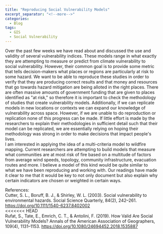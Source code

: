 ```yaml
---
title: "Reproducing Social Vulnerability Models"
excerpt_separator: "<!--more-->"
categories:
  - Blog
tags:
  - GIS
  - Social Vulnerability
---
```


Over the past few weeks we have read about and discussed the use and validity of several vulnerability indices. These models range in what exactly they are attempting to measure or predict from climate vulnerability to social vulnerability. However, their common goal is to provide some metric that tells decision-makers what places or regions are particularly at risk to some hazard. We want to be able to reproduce these studies in order to verify that they are producing correct results and that money and resources that go towards hazard mitigation are being alloted in the right places. There are often massive amounts of government funding that are given to places identified as "at risk," so therefore it is important to check the methodology of studies that create vulnerability models. Additionally, if we can replicate models in new locations or contexts we can expand our knowledge of vulnerability across space. However, if we are unable to do reproduction or replication none of this progress can be made. If little effort is made by the researchers to explain their methodologies in sufficient detail such that their model can be replicated, we are essentially relying on hoping their methodology was strong in order to make decisions that impact people's lives. 
\
I am interested in applying the idea of a multi-criteria model to wildfire mapping. Current researchers are attempting to build models that measure what communities are at most risk of fire based on a multitude of factors from average wind speeds, topology, community infrastructure, evacuation routes and more. I believe a model of this kind would be quite similar to what we have been reproducing and working with. Our readings have made it clear to me that it would be key to not only document but also explain why certain indicators are chosen or weighted in certain ways. 

References: \
Cutter, S. L., Boruff, B. J., & Shirley, W. L. (2003). Social vulnerability to environmental hazards. Social Science Quarterly, 84(2), 242–261. https://doi.org/10.1111/1540-6237.8402002
\
<<<<<<< HEAD
\
Rufat, S., Tate, E., Emrich, C. T., & Antolini, F. (2019). How Valid Are Social Vulnerability Models? Annals of the American Association of Geographers, 109(4), 1131–1153. https://doi.org/10.1080/24694452.2018.1535887 

